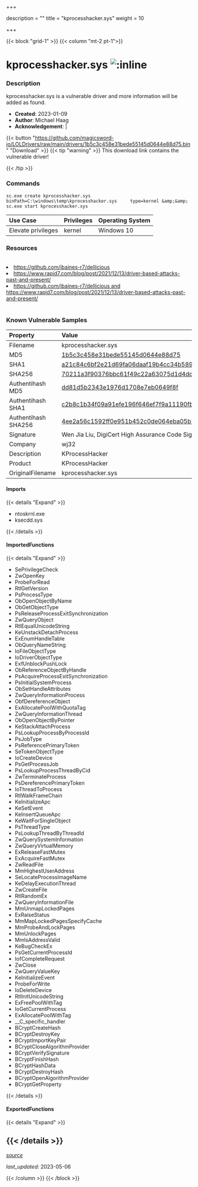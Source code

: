 +++

description = ""
title = "kprocesshacker.sys"
weight = 10

+++


{{< block "grid-1" >}}
{{< column "mt-2 pt-1">}}


# kprocesshacker.sys ![:inline](/images/twitter_verified.png) 


### Description

kprocesshacker.sys is a vulnerable driver and more information will be added as found.

- **Created**: 2023-01-09
- **Author**: Michael Haag
- **Acknowledgement**:  | [](https://twitter.com/)

{{< button "https://github.com/magicsword-io/LOLDrivers/raw/main/drivers/1b5c3c458e31bede55145d0644e88d75.bin" "Download" >}}
{{< tip "warning" >}}
This download link contains the vulnerable driver!

{{< /tip >}}

### Commands

```
sc.exe create kprocesshacker.sys binPath=C:\windows\temp\kprocesshacker.sys     type=kernel &amp;&amp; sc.exe start kprocesshacker.sys
```

| Use Case | Privileges | Operating System | 
|:---- | ---- | ---- |
| Elevate privileges | kernel | Windows 10 |

### Resources
<br>
<li><a href=" https://github.com/jbaines-r7/dellicious"> https://github.com/jbaines-r7/dellicious</a></li>
<li><a href=" https://www.rapid7.com/blog/post/2021/12/13/driver-based-attacks-past-and-present/"> https://www.rapid7.com/blog/post/2021/12/13/driver-based-attacks-past-and-present/</a></li>
<li><a href="https://github.com/jbaines-r7/dellicious and https://www.rapid7.com/blog/post/2021/12/13/driver-based-attacks-past-and-present/">https://github.com/jbaines-r7/dellicious and https://www.rapid7.com/blog/post/2021/12/13/driver-based-attacks-past-and-present/</a></li>
<br>

### Known Vulnerable Samples

| Property           | Value |
|:-------------------|:------|
| Filename           | kprocesshacker.sys |
| MD5                | [1b5c3c458e31bede55145d0644e88d75](https://www.virustotal.com/gui/file/1b5c3c458e31bede55145d0644e88d75) |
| SHA1               | [a21c84c6bf2e21d69fa06daaf19b4cc34b589347](https://www.virustotal.com/gui/file/a21c84c6bf2e21d69fa06daaf19b4cc34b589347) |
| SHA256             | [70211a3f90376bbc61f49c22a63075d1d4ddd53f0aefa976216c46e6ba39a9f4](https://www.virustotal.com/gui/file/70211a3f90376bbc61f49c22a63075d1d4ddd53f0aefa976216c46e6ba39a9f4) |
| Authentihash MD5   | [dd81d5b2343e1976d1708e7eb0649f8f](https://www.virustotal.com/gui/search/authentihash%253Add81d5b2343e1976d1708e7eb0649f8f) |
| Authentihash SHA1  | [c2b8c1b34f09a91efe196f646ef7f9a11190fb8e](https://www.virustotal.com/gui/search/authentihash%253Ac2b8c1b34f09a91efe196f646ef7f9a11190fb8e) |
| Authentihash SHA256| [4ee2a56c1592ff0e951b452c0de064eba05b7c98e3add04c8aa3b4a84eb797a5](https://www.virustotal.com/gui/search/authentihash%253A4ee2a56c1592ff0e951b452c0de064eba05b7c98e3add04c8aa3b4a84eb797a5) |
| Signature         | Wen Jia Liu, DigiCert High Assurance Code Signing CA-1, DigiCert   |
| Company           | wj32 |
| Description       | KProcessHacker |
| Product           | KProcessHacker |
| OriginalFilename  | kprocesshacker.sys |


#### Imports
{{< details "Expand" >}}
* ntoskrnl.exe
* ksecdd.sys

{{< /details >}}
#### ImportedFunctions
{{< details "Expand" >}}
* SePrivilegeCheck
* ZwOpenKey
* ProbeForRead
* RtlGetVersion
* PsProcessType
* ObOpenObjectByName
* ObGetObjectType
* PsReleaseProcessExitSynchronization
* ZwQueryObject
* RtlEqualUnicodeString
* KeUnstackDetachProcess
* ExEnumHandleTable
* ObQueryNameString
* IoFileObjectType
* IoDriverObjectType
* ExfUnblockPushLock
* ObReferenceObjectByHandle
* PsAcquireProcessExitSynchronization
* PsInitialSystemProcess
* ObSetHandleAttributes
* ZwQueryInformationProcess
* ObfDereferenceObject
* ExAllocatePoolWithQuotaTag
* ZwQueryInformationThread
* ObOpenObjectByPointer
* KeStackAttachProcess
* PsLookupProcessByProcessId
* PsJobType
* PsReferencePrimaryToken
* SeTokenObjectType
* IoCreateDevice
* PsGetProcessJob
* PsLookupProcessThreadByCid
* ZwTerminateProcess
* PsDereferencePrimaryToken
* IoThreadToProcess
* RtlWalkFrameChain
* KeInitializeApc
* KeSetEvent
* KeInsertQueueApc
* KeWaitForSingleObject
* PsThreadType
* PsLookupThreadByThreadId
* ZwQuerySystemInformation
* ZwQueryVirtualMemory
* ExReleaseFastMutex
* ExAcquireFastMutex
* ZwReadFile
* MmHighestUserAddress
* SeLocateProcessImageName
* KeDelayExecutionThread
* ZwCreateFile
* RtlRandomEx
* ZwQueryInformationFile
* MmUnmapLockedPages
* ExRaiseStatus
* MmMapLockedPagesSpecifyCache
* MmProbeAndLockPages
* MmUnlockPages
* MmIsAddressValid
* KeBugCheckEx
* PsGetCurrentProcessId
* IofCompleteRequest
* ZwClose
* ZwQueryValueKey
* KeInitializeEvent
* ProbeForWrite
* IoDeleteDevice
* RtlInitUnicodeString
* ExFreePoolWithTag
* IoGetCurrentProcess
* ExAllocatePoolWithTag
* __C_specific_handler
* BCryptCreateHash
* BCryptDestroyKey
* BCryptImportKeyPair
* BCryptCloseAlgorithmProvider
* BCryptVerifySignature
* BCryptFinishHash
* BCryptHashData
* BCryptDestroyHash
* BCryptOpenAlgorithmProvider
* BCryptGetProperty

{{< /details >}}
#### ExportedFunctions
{{< details "Expand" >}}

{{< /details >}}
-----



[*source*](https://github.com/magicsword-io/LOLDrivers/tree/main/yaml/kprocesshacker.yaml)

*last_updated:* 2023-05-06








{{< /column >}}
{{< /block >}}
